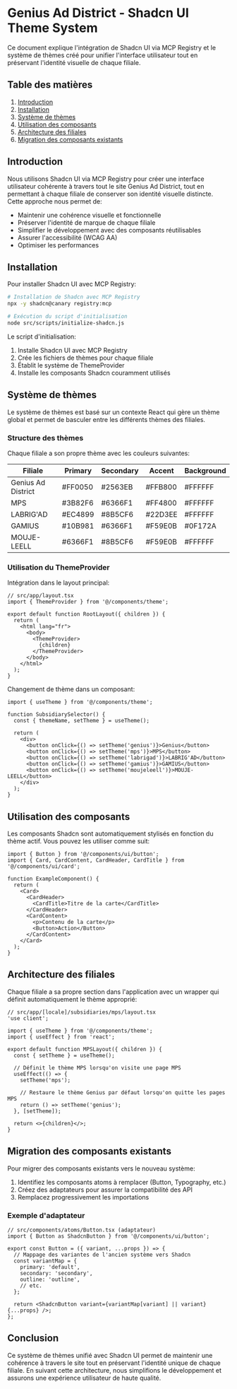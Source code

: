 # Genius Ad District - Shadcn UI Theme System

Ce document explique l'intégration de Shadcn UI via MCP Registry et le système de thèmes créé pour unifier l'interface utilisateur tout en préservant l'identité visuelle de chaque filiale.

## Table des matières

1. [Introduction](#introduction)
2. [Installation](#installation)
3. [Système de thèmes](#système-de-thèmes)
4. [Utilisation des composants](#utilisation-des-composants)
5. [Architecture des filiales](#architecture-des-filiales)
6. [Migration des composants existants](#migration-des-composants-existants)

## Introduction

Nous utilisons Shadcn UI via MCP Registry pour créer une interface utilisateur cohérente à travers tout le site Genius Ad District, tout en permettant à chaque filiale de conserver son identité visuelle distincte. Cette approche nous permet de:

- Maintenir une cohérence visuelle et fonctionnelle
- Préserver l'identité de marque de chaque filiale
- Simplifier le développement avec des composants réutilisables
- Assurer l'accessibilité (WCAG AA)
- Optimiser les performances

## Installation

Pour installer Shadcn UI avec MCP Registry:

```bash
# Installation de Shadcn avec MCP Registry
npx -y shadcn@canary registry:mcp

# Exécution du script d'initialisation
node src/scripts/initialize-shadcn.js
```

Le script d'initialisation:
1. Installe Shadcn UI avec MCP Registry
2. Crée les fichiers de thèmes pour chaque filiale
3. Établit le système de ThemeProvider
4. Installe les composants Shadcn couramment utilisés

## Système de thèmes

Le système de thèmes est basé sur un contexte React qui gère un thème global et permet de basculer entre les différents thèmes des filiales.

### Structure des thèmes

Chaque filiale a son propre thème avec les couleurs suivantes:

| Filiale | Primary | Secondary | Accent | Background |
|---------|---------|-----------|--------|------------|
| Genius Ad District | #FF0050 | #2563EB | #FFB800 | #FFFFFF |
| MPS | #3B82F6 | #6366F1 | #FF4800 | #FFFFFF |
| LABRIG'AD | #EC4899 | #8B5CF6 | #22D3EE | #FFFFFF |
| GAMIUS | #10B981 | #6366F1 | #F59E0B | #0F172A |
| MOUJE-LEELL | #6366F1 | #8B5CF6 | #F59E0B | #FFFFFF |

### Utilisation du ThemeProvider

Intégration dans le layout principal:

```tsx
// src/app/layout.tsx
import { ThemeProvider } from '@/components/theme';

export default function RootLayout({ children }) {
  return (
    <html lang="fr">
      <body>
        <ThemeProvider>
          {children}
        </ThemeProvider>
      </body>
    </html>
  );
}
```

Changement de thème dans un composant:

```tsx
import { useTheme } from '@/components/theme';

function SubsidiarySelector() {
  const { themeName, setTheme } = useTheme();
  
  return (
    <div>
      <button onClick={() => setTheme('genius')}>Genius</button>
      <button onClick={() => setTheme('mps')}>MPS</button>
      <button onClick={() => setTheme('labrigad')}>LABRIG'AD</button>
      <button onClick={() => setTheme('gamius')}>GAMIUS</button>
      <button onClick={() => setTheme('moujeleell')}>MOUJE-LEELL</button>
    </div>
  );
}
```

## Utilisation des composants

Les composants Shadcn sont automatiquement stylisés en fonction du thème actif. Vous pouvez les utiliser comme suit:

```tsx
import { Button } from '@/components/ui/button';
import { Card, CardContent, CardHeader, CardTitle } from '@/components/ui/card';

function ExampleComponent() {
  return (
    <Card>
      <CardHeader>
        <CardTitle>Titre de la carte</CardTitle>
      </CardHeader>
      <CardContent>
        <p>Contenu de la carte</p>
        <Button>Action</Button>
      </CardContent>
    </Card>
  );
}
```

## Architecture des filiales

Chaque filiale a sa propre section dans l'application avec un wrapper qui définit automatiquement le thème approprié:

```tsx
// src/app/[locale]/subsidiaries/mps/layout.tsx
'use client';

import { useTheme } from '@/components/theme';
import { useEffect } from 'react';

export default function MPSLayout({ children }) {
  const { setTheme } = useTheme();
  
  // Définit le thème MPS lorsqu'on visite une page MPS
  useEffect(() => {
    setTheme('mps');
    
    // Restaure le thème Genius par défaut lorsqu'on quitte les pages MPS
    return () => setTheme('genius');
  }, [setTheme]);
  
  return <>{children}</>;
}
```

## Migration des composants existants

Pour migrer des composants existants vers le nouveau système:

1. Identifiez les composants atoms à remplacer (Button, Typography, etc.)
2. Créez des adaptateurs pour assurer la compatibilité des API
3. Remplacez progressivement les importations

### Exemple d'adaptateur

```tsx
// src/components/atoms/Button.tsx (adaptateur)
import { Button as ShadcnButton } from '@/components/ui/button';

export const Button = ({ variant, ...props }) => {
  // Mappage des variantes de l'ancien système vers Shadcn
  const variantMap = {
    primary: 'default',
    secondary: 'secondary',
    outline: 'outline',
    // etc.
  };
  
  return <ShadcnButton variant={variantMap[variant] || variant} {...props} />;
};
```

## Conclusion

Ce système de thèmes unifié avec Shadcn UI permet de maintenir une cohérence à travers le site tout en préservant l'identité unique de chaque filiale. En suivant cette architecture, nous simplifions le développement et assurons une expérience utilisateur de haute qualité. 